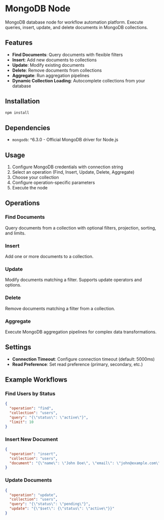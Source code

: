 # MongoDB Node

MongoDB database node for workflow automation platform. Execute queries, insert, update, and delete documents in MongoDB collections.

## Features

- **Find Documents**: Query documents with flexible filters
- **Insert**: Add new documents to collections
- **Update**: Modify existing documents
- **Delete**: Remove documents from collections
- **Aggregate**: Run aggregation pipelines
- **Dynamic Collection Loading**: Autocomplete collections from your database

## Installation

```bash
npm install
```

## Dependencies

- `mongodb`: ^6.3.0 - Official MongoDB driver for Node.js

## Usage

1. Configure MongoDB credentials with connection string
2. Select an operation (Find, Insert, Update, Delete, Aggregate)
3. Choose your collection
4. Configure operation-specific parameters
5. Execute the node

## Operations

### Find Documents

Query documents from a collection with optional filters, projection, sorting, and limits.

### Insert

Add one or more documents to a collection.

### Update

Modify documents matching a filter. Supports update operators and options.

### Delete

Remove documents matching a filter from a collection.

### Aggregate

Execute MongoDB aggregation pipelines for complex data transformations.

## Settings

- **Connection Timeout**: Configure connection timeout (default: 5000ms)
- **Read Preference**: Set read preference (primary, secondary, etc.)

## Example Workflows

### Find Users by Status

```json
{
  "operation": "find",
  "collection": "users",
  "query": "{\"status\": \"active\"}",
  "limit": 10
}
```

### Insert New Document

```json
{
  "operation": "insert",
  "collection": "users",
  "document": "{\"name\": \"John Doe\", \"email\": \"john@example.com\"}"
}
```

### Update Documents

```json
{
  "operation": "update",
  "collection": "users",
  "query": "{\"status\": \"pending\"}",
  "update": "{\"$set\": {\"status\": \"active\"}}"
}
```
